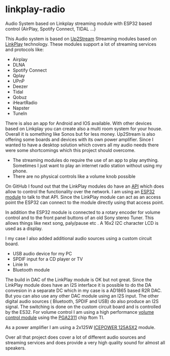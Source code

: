 # linkplay-radio
Audio System based on Linkplay streaming module with ESP32 based control (AirPlay, Spotify Connect, TIDAL ...)

This Audio system is based on [Up2Stream](https://www.arylic.com/collections/diy-audio) Streaming modules based on [LinkPlay](https://linkplay.com/) technology. These modules support a lot of streaming services and protocols like:
- Airplay
- DLNA
- Spotify Connect
- Qplay
- UPnP
- Deezer
- Tidal
- Qobuz
- iHeartRadio
- Napster
- TuneIn

There is also an app for Android and IOS available. With other devices based on Linkplay you can create also a multi room system for your house. Overall it is something like Sonos but for less money. Up2Stream is also offering some boards and devices with its own power amplifier. Since I wanted to have a desktop solution which covers all my audio needs there were some shortcomings which this project should overcome.
- The streaming modules do require the use of an app to play anything. Sometimes I just want to play an internet radio station without using my phone. 
- There are no physical controls like a volume knob possible

On GitHub I found out that the LinkPlay modules do have an [API](https://github.com/AndersFluur/IEastMediaRoom) which does allow to control the functionality over the network. I am using an [ESP32 module](https://docs.zerynth.com/latest/official/board.zerynth.doit_esp32/docs/index.html) to talk to that API. Since the LinkPlay module can act as an access point the ESP32 can connect to the module directly using that access point. 

In addition the ESP32 module is connected to a rotary encoder for volume control and to the front panel buttons of an old Sony stereo Tuner. This allows things like next song, paly/pause etc . A 16x2 I2C character LCD is used as a display.

I my case I also added additional audio sources using a custom circuit board.

- USB audio device for my PC
- SPDIF input for a CD player or TV
- Linie In 
- Bluetooth module

The build in DAC of the LinkPlay module is OK but not great. Since the LinkPlay module does have an I2S interface it is possible to do the DA convesion in a separate DC which in my case is a AD1865 based R2R DAC. But you can also use any other DAC module using an I2S input. The other digital audio sources ( Bluetooth, SPDIF and USB) do also produce an I2S signal. The switching is done on the custom circuit board and is controlled by the ES32. For volume control I am using a high performance [volume control module](http://store.sure-electronics.com/product/AA-AB41148) using the [PGA2311](http://www.ti.com/lit/ds/symlink/pga2311.pdf) chip ftom TI.

As a power amplifier I am using a 2x125W [ICEPOWER 125ASX2](https://icepower.dk/products/amplifier-power-modules/asx-series/) module.

Over all that project does cover a lot of different audio sources and streaming services and does provide a very high quality sound for almost all speakers. 
